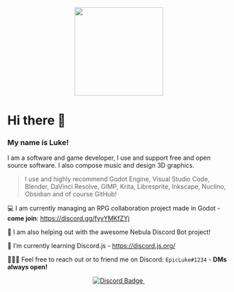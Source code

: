<div id="header" align="center">
  <img src="https://media.giphy.com/media/ule4vhcY1xEKQ/giphy.gif" width="200"/>
</div>

# Hi there 👋
### My name is Luke!


I am a software and game developer, I use and support free and open source software.
I also compose music and design 3D graphics.


> I use and highly recommend Godot Engine, Visual Studio Code, Blender, DaVinci Resolve,
GIMP, Krita, Libresprite, Inkscape, Nuclino, Obsidian and of course GitHub!


💻 I am currently managing an RPG collaboration project made in Godot - __come join__: https://discord.gg/fyyYMKfZYj

🤖 I am also helping out with the awesome Nebula Discord Bot project!

🌱 I’m currently learning Discord.js - https://discord.js.org/

🧑‍🤝‍🧑 Feel free to reach out or to friend me on Discord: `EpicLuke#1234` - __DMs always open!__


<div id="badges" align="center">
  <a href="discordapp.com/users/1058287634402783294">
    <img src="https://img.shields.io/badge/Discord-blue?style=for-the-badge&logo=discord&logoColor=white" alt="Discord Badge"/>
  </a>
  <img src="https://komarev.com/ghpvc/?username=your-github-username&style=flat-square&color=blue" alt=""/>
</div>
